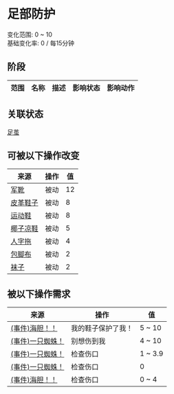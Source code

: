 # 足部防护  
变化范围: 0 ~ 10  
基础变化率: 0 / 每15分钟  
## 阶段  
范围  |  名称  |  描述  |  影响状态  |  影响动作  
----  |  ----  |  ----  |  ----  |  ----  
## 关联状态  
[足茧](CallousesFeet.md)  
## 可被以下操作改变  
来源  |  操作  |  值  
----  |  ----  |  ----  
[军靴](MilitaryBoots.md)  |  被动  |  12  
[皮革鞋子](LeatherShoes.md)  |  被动  |  8  
[运动鞋](Sneakers.md)  |  被动  |  8  
[椰子凉鞋](CoconutSandals.md)  |  被动  |  5  
[人字拖](Flipflops.md)  |  被动  |  4  
[包脚布](FootWrappings.md)  |  被动  |  2  
[袜子](Socks.md)  |  被动  |  2  
## 被以下操作需求  
来源  |  操作  |  值  
----  |  ----  |  ----  
[(事件)海胆！！](Event_Urchin.md)  |  我的鞋子保护了我！  |  5 ~ 10  
[(事件)一只蜘蛛！](Event_Spider.md)  |  别想伤到我  |  4 ~ 10  
[(事件)一只蜘蛛！](Event_Spider.md)  |  检查伤口  |  1 ~ 3.9  
[(事件)一只蜘蛛！](Event_Spider.md)  |  检查伤口  |  0  
[(事件)海胆！！](Event_Urchin.md)  |  检查伤口  |  0 ~ 4  
